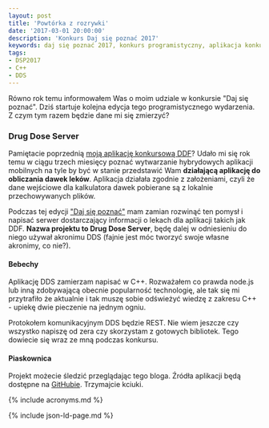 ```yaml
---
layout: post
title: 'Powtórka z rozrywki'
date: '2017-03-01 20:00:00'
description: 'Konkurs Daj się poznać 2017'
keywords: daj się poznać 2017, konkurs programistyczny, aplikacja konkursowa, drug dose framework, aplikacja mobilna, pas pediatryczny, dawkowanie leków'
tags:
- DSP2017
- C++
- DDS
---
```


Równo rok temu informowałem Was o moim udziale w konkursie "Daj się 
poznać".
Dziś startuje kolejna edycja tego programistycznego wydarzenia. Z czym tym 
razem
będzie dane mi się zmierzyć?

### Drug Dose Server

Pamiętacie poprzednią [moją aplikację konkursową DDF][1]? Udało mi się 
rok temu w ciągu trzech miesięcy poznać wytwarzanie hybrydowych aplikacji 
mobilnych na tyle by być w stanie przedstawić Wam **działającą aplikację 
do obliczania dawek leków**. Aplikacja działała zgodnie z założeniami, 
czyli że dane wejściowe dla kalkulatora dawek pobierane są z lokalnie 
przechowywanych plików.

Podczas tej edycji ["Daj się poznać"][2] mam zamian rozwinąć ten pomysł i 
napisać serwer dostarczający informacji o lekach dla aplikacji takich jak 
DDF. **Nazwa projektu to Drug Dose Server**, będę dalej w odniesieniu do 
niego używał akronimu DDS (fajnie jest móc tworzyć swoje własne akronimy, 
co nie?).

#### Bebechy

Aplikację DDS zamierzam napisać w C++. Rozważałem co prawda node.js lub 
inną zdobywającą obecnie popularność technologię, ale tak się mi 
przytrafiło że aktualnie i tak muszę sobie odświeżyć wiedzę z zakresu 
C++ - upiekę dwie pieczenie na jednym ogniu.

Protokołem komunikacyjnym DDS będzie REST. Nie wiem jeszcze czy wszystko 
napiszę od zera czy skorzystam z gotowych bibliotek. Tego dowiecie się wraz 
ze mną podczas konkursu.

#### Piaskownica

Projekt możecie śledzić przeglądając tego bloga. Źródła aplikacji będą dostępne na [GitHubie][3]. Trzymajcie 
kciuki.



[1]: /it/2016/05/30/raport-3-z-prac-nad-ddf.html
[2]: http://uczestnicy.dajsiepoznac.pl/profil/maciej-lew
[3]: https://github.com/maciejlew/drug-dose-server

{% include acronyms.md %}

{% include json-ld-page.md %}
